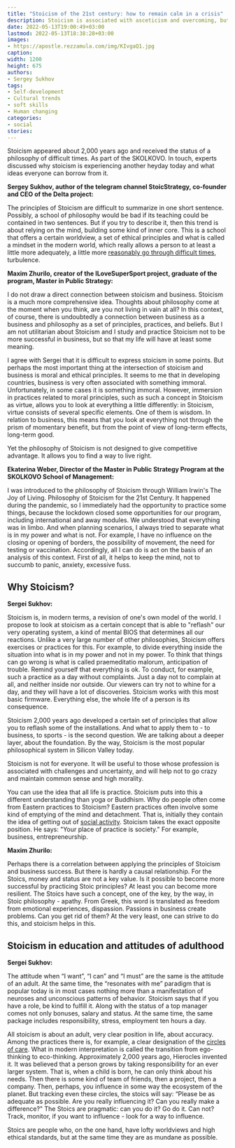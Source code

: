 ```yaml
---
title: "Stoicism of the 21st century: how to remain calm in a crisis"
description: Stoicism is associated with asceticism and overcoming, but its ideas are much broader. The teachings of the Stoics are especially relevant today, and practice will come in handy in order to learn how to adequately respond to changes.
date: 2022-05-13T19:00:49+03:00
lastmod: 2022-05-13T18:38:28+03:00
images:
- https://apostle.rezzamula.com/img/KIvgaQ1.jpg
caption:
width: 1200
height: 675
authors:
- Sergey Sukhov
tags:
- Self-development
- Cultural trends
- soft skills
- Human changing
categories:
- social
stories:
---
```


Stoicism appeared about 2,000 years ago and received the status of a philosophy of difficult times. As part of the SKOLKOVO. In touch, experts discussed why stoicism is experiencing another heyday today and what ideas everyone can borrow from it.

**Sergey Sukhov, author of the telegram channel StoicStrategy, co-founder and CEO of the Delta project:**

The principles of Stoicism are difficult to summarize in one short sentence. Possibly, a school of philosophy would be bad if its teaching could be contained in two sentences. But if you try to describe it, then this trend is about relying on the mind, building some kind of inner core. This is a school that offers a certain worldview, a set of ethical principles and what is called a mindset in the modern world, which really allows a person to at least a little more adequately, a little more [reasonably go through difficult times](https://bit.ly/3OTocBQ), turbulence.

**Maxim Zhurilo, creator of the ILoveSuperSport project, graduate of the program, Master in Public Strategy:**

I do not draw a direct connection between stoicism and business. Stoicism is a much more comprehensive idea. Thoughts about philosophy come at the moment when you think, are you not living in vain at all? In this context, of course, there is undoubtedly a connection between business as a business and philosophy as a set of principles, practices, and beliefs. But I am not utilitarian about Stoicism and I study and practice Stoicism not to be more successful in business, but so that my life will have at least some meaning.

I agree with Sergei that it is difficult to express stoicism in some points. But perhaps the most important thing at the intersection of stoicism and business is moral and ethical principles. It seems to me that in developing countries, business is very often associated with something immoral. Unfortunately, in some cases it is something immoral. However, immersion in practices related to moral principles, such as such a concept in Stoicism as virtue, allows you to look at everything a little differently: in Stoicism, virtue consists of several specific elements. One of them is wisdom. In relation to business, this means that you look at everything not through the prism of momentary benefit, but from the point of view of long-term effects, long-term good.

Yet the philosophy of Stoicism is not designed to give competitive advantage. It allows you to find a way to live right.

**Ekaterina Weber, Director of the Master in Public Strategy Program at the SKOLKOVO School of Management:**

I was introduced to the philosophy of Stoicism through William Irwin's The Joy of Living. Philosophy of Stoicism for the 21st Century. It happened during the pandemic, so I immediately had the opportunity to practice some things, because the lockdown closed some opportunities for our program, including international and away modules. We understood that everything was in limbo. And when planning scenarios, I always tried to separate what is in my power and what is not. For example, I have no influence on the closing or opening of borders, the possibility of movement, the need for testing or vaccination. Accordingly, all I can do is act on the basis of an analysis of this context. First of all, it helps to keep the mind, not to succumb to panic, anxiety, excessive fuss.

## Why Stoicism?

**Sergei Sukhov:**

Stoicism is, in modern terms, a revision of one's own model of the world. I propose to look at stoicism as a certain concept that is able to "reflash" our very operating system, a kind of mental BIOS that determines all our reactions. Unlike a very large number of other philosophies, Stoicism offers exercises or practices for this. For example, to divide everything inside the situation into what is in my power and not in my power. To think that things can go wrong is what is called praemeditatio malorum, anticipation of trouble. Remind yourself that everything is ok. To conduct, for example, such a practice as a day without complaints. Just a day not to complain at all, and neither inside nor outside. Our viewers can try not to whine for a day, and they will have a lot of discoveries. Stoicism works with this most basic firmware. Everything else, the whole life of a person is its consequence.

Stoicism 2,000 years ago developed a certain set of principles that allow you to reflash some of the installations. And what to apply them to - to business, to sports - is the second question. We are talking about a deeper layer, about the foundation. By the way, Stoicism is the most popular philosophical system in Silicon Valley today.

Stoicism is not for everyone. It will be useful to those whose profession is associated with challenges and uncertainty, and will help not to go crazy and maintain common sense and high morality.

You can use the idea that all life is practice. Stoicism puts into this a different understanding than yoga or Buddhism. Why do people often come from Eastern practices to Stoicism? Eastern practices often involve some kind of emptying of the mind and detachment. That is, initially they contain the idea of ​​getting out of [social activity](https://bit.ly/3OZAyIw). Stoicism takes the exact opposite position. He says: "Your place of practice is society." For example, business, entrepreneurship.

**Maxim Zhurilo:**

Perhaps there is a correlation between applying the principles of Stoicism and business success. But there is hardly a causal relationship. For the Stoics, money and status are not a key value. Is it possible to become more successful by practicing Stoic principles? At least you can become more resilient. The Stoics have such a concept, one of the key, by the way, in Stoic philosophy - apathy. From Greek, this word is translated as freedom from emotional experiences, dispassion. Passions in business create problems. Can you get rid of them? At the very least, one can strive to do this, and stoicism helps in this.

## Stoicism in education and attitudes of adulthood

**Sergei Sukhov:**

The attitude when “I want”, “I can” and “I must” are the same is the attitude of an adult. At the same time, the “resonates with me” paradigm that is popular today is in most cases nothing more than a manifestation of neuroses and unconscious patterns of behavior. Stoicism says that if you have a role, be kind to fulfill it. Along with the status of a top manager comes not only bonuses, salary and status. At the same time, the same package includes responsibility, stress, employment ten hours a day.

All stoicism is about an adult, very clear position in life, about accuracy. Among the practices there is, for example, a clear designation of the [circles of care](https://bit.ly/39Dpl0j). What in modern interpretation is called the transition from ego-thinking to eco-thinking. Approximately 2,000 years ago, Hierocles invented it. It was believed that a person grows by taking responsibility for an ever larger system. That is, when a child is born, he can only think about his needs. Then there is some kind of team of friends, then a project, then a company. Then, perhaps, you influence in some way the ecosystem of the planet. But tracking even these circles, the stoics will say: “Please be as adequate as possible. Are you really influencing it? Can you really make a difference?" The Stoics are pragmatic: can you do it? Go do it. Can not? Track, monitor, if you want to influence - look for a way to influence.

Stoics are people who, on the one hand, have lofty worldviews and high ethical standards, but at the same time they are as mundane as possible.